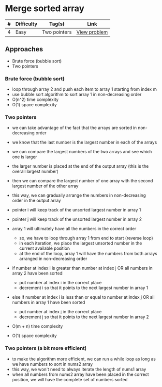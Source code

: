 # Merge sorted array

| #   | Difficulty | Tag(s)       | Link                                                              |
| --- | ---------- | ------------ | ----------------------------------------------------------------- |
| 4   | Easy       | Two pointers | [View problem](https://leetcode.com/problems/merge-sorted-array/) |

## Approaches

- Brute force (bubble sort)
- Two pointers

### Brute force (bubble sort)

- loop through array 2 and push each item to array 1 starting from index m
- use bubble sort algorithm to sort array 1 in non-decreasing order
- O(n^2) time complexity
- O(1) space complexity

### Two pointers

- we can take advantage of the fact that the arrays are sorted in non-decreasing order
- we know that the last number is the largest number in each of the arrays
- we can compare the largest numbers of the two arrays and see which one is larger
- the larger number is placed at the end of the output array (this is the overall largest number)
- then we can compare the largest number of one array with the second largest number of the other array
- this way, we can gradually arrange the numbers in non-decreasing order in the output array

- pointer i will keep track of the unsorted largest number in array 1
- pointer j will keep track of the unsorted largest number in array 2
- array 1 will ultimately have all the numbers in the correct order
  - so, we have to loop through array 1 from end to start (reverse loop)
  - in each iteration, we place the largest unsorted number in the current available position
  - at the end of the loop, array 1 will have the numbers from both arrays arranged in non-decreasing order
- if number at index i is greater than number at index j OR all numbers in array 2 have been sorted
  - put number at index i in the correct place
  - decrement i so that it points to the next largest number in array 1
- else if number at index i is less than or equal to number at index j OR all numbers in array 1 have been sorted
  - put number at index j in the correct place
  - decrement j so that it points to the next largest number in array 2
- O(m + n) time complexity
- O(1) space complexity

### Two pointers (a bit more efficient)

- to make the algorithm more efficient, we can run a while loop as long as we have numbers to sort in nums2 array
- this way, we won't need to always iterate the length of nums1 array
- when all numbers from nums2 array have been placed in the correct position, we will have the complete set of numbers sorted
